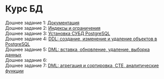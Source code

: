 # Курс БД
Дошнее задание 1: [Документация](https://github.com/ArinichElena/Documentation)  
Дошнее задание 2: [Индексы и ограничения](https://github.com/ArinichElena/indexes_and_constraints)  
Дошнее задание 3: [Установка СУБД PostgreSQL](https://github.com/ArinichElena/PostgreSQL)  
Дошнее задание 4: [DDL: создание, изменение и удаление объектов в PostgreSQL](https://github.com/ArinichElena/DDL)  
Дошнее задание 5: [DML: вставка, обновление, удаление, выборка данных](https://github.com/ArinichElena/DML)  
Дошнее задание 6:  
Дошнее задание 7: [DML: агрегация и сортировка, CTE, аналитические функции](https://github.com/ArinichElena/DML_2)
